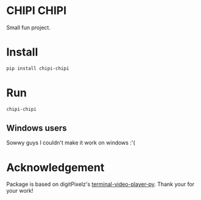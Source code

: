 # CHIPI CHIPI 
Small fun project.

# Install 
```bash
pip install chipi-chipi
```

# Run
```bash
chipi-chipi
```

## Windows users 
Sowwy guys I couldn't make it work on windows :'(

# Acknowledgement
Package is based on digitPixelz's [terminal-video-player-py](https://pypi.org/project/terminal-video-player-py/). Thank your for your work!
